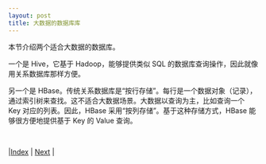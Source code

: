 ```yaml
---
layout: post
title: 大数据的数据库库
---
```


本节介绍两个适合大数据的数据库。

一个是 Hive，它基于 Hadoop，能够提供类似 SQL 的数据库查询操作，因此就像用关系数据库那样方便。

另一个是 HBase。传统关系数据库是“按行存储”。每行是一个数据对象（记录），通过索引树来查找。这不适合大数据场景。大数据以查询为主，比如查询一个 Key 对应的列表。因此，HBase 采用“按列存储”。基于这种存储方式，HBase 能够很方便地提供基于 Key 的 Value 查询。

<br/>

|[Index](../) | [Next](7-3-hive) |

